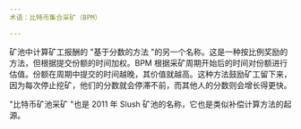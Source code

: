 ```yaml
---
术语：比特币集合采矿（BPM）

---
```

矿池中计算矿工报酬的 "基于分数的方法 "的另一个名称。这是一种按比例奖励的方法，但根据提交份额的时间加权。BPM 根据采矿周期开始后的时间对份额进行估值。份额在周期中提交的时间越晚，其价值就越高。这种方法鼓励矿工留下来，因为每次停止挖矿，他们的分数就会停滞不前，而其他人的分数则会增长得更快。

"比特币矿池采矿 "也是 2011 年 Slush 矿池的名称，它也是类似补偿计算方法的起源。